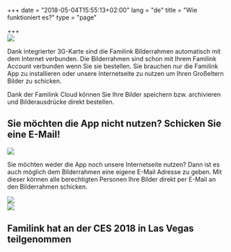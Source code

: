 +++
date = "2018-05-04T15:55:13+02:00"
lang = "de"
title = "Wie funktioniert es?"
type = "page"

+++
<img src="/img/landing/schema.jpg" class="img img-responsive" style="display: block; margin: 0 auto;"/>

Dank integrierter 3G-Karte sind die Familink Bilderrahmen automatisch mit dem Internet verbunden. Die Bilderrahmen sind schon mit Ihrem Familink Account verbunden wenn Sie sie bestellen.
Sie brauchen nur die Familink App zu installieren oder unsere Internetseite zu nutzen um Ihren Großeltern Bilder zu schicken.

Dank der Familink Cloud können Sie Ihre Bilder speichern bzw. archivieren und Bilderausdrücke direkt bestellen.

## Sie möchten die App nicht nutzen? Schicken Sie eine E-Mail!

<img src="/img/landing/email.jpg" class="img img-responsive" style="display: block; margin: 0 auto;"/>

Sie möchten weder die App noch unsere Internetseite nutzen? Dann ist es auch möglich dem Bilderrahmen eine eigene E-Mail Adresse zu geben. Mit dieser können alle berechtigten Personen Ihre Bilder direkt per E-Mail an den Bilderrahmen schicken.

<img src="/img/landing/back.jpg" class="img img-responsive" style="display: block; margin: 0 auto;"/>

<img src="/img/landing/ces.png" class="img img-responsive" style="display: block; margin: 0 auto;"/>

## Familink hat an der CES 2018 in Las Vegas teilgenommen

<!-- <img src="/img/landing/presse_fr.png" class="img img-responsive" style="display: block; margin: 0 auto;"/> -->
